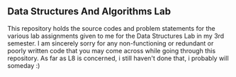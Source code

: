 ## Data Structures And Algorithms Lab

This repository holds the source codes and problem statements for the various lab assignments given to me for the Data Structures Lab in my 3rd semester. I am sincerely sorry for any non-functioning or redundant or poorly written code that you may come across while going through this repository. As far as L8 is concerned, i still haven't done that, i probably will someday :)